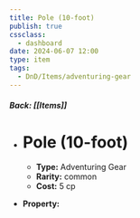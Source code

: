 ```yaml
---
title: Pole (10-foot)
publish: true
cssclass:
  - dashboard
date: 2024-06-07 12:00
type: item
tags:
  - DnD/Items/adventuring-gear
---
```


##### Back: [[Items]]

- # Pole (10-foot)

    - **Type:** Adventuring Gear
    - **Rarity:** common
    - **Cost:** 5 cp
- **Property:** 





